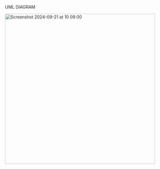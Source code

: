 UML DIAGRAM

<img width="496" alt="Screenshot 2024-09-21 at 10 09 00" src="https://github.com/user-attachments/assets/e143b529-692a-450d-8d93-b8072cc74a4d">
